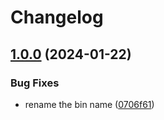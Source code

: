 # Changelog

## [1.0.0](https://github.com/ProxityStudios/freshland/compare/v0.0.4...v1.0.0) (2024-01-22)

### Bug Fixes

* rename the bin name ([0706f61](https://github.com/ProxityStudios/freshland/commit/0706f617f6926145cb50c71e47f91c48c4330500))